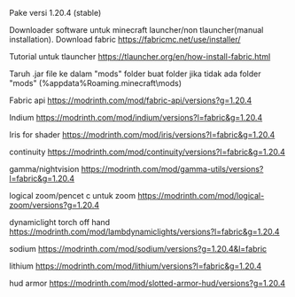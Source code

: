 Pake versi 1.20.4 (stable)

Downloader software untuk minecraft launcher/non tlauncher(manual installation).
Download fabric https://fabricmc.net/use/installer/

Tutorial untuk tlauncher
https://tlauncher.org/en/how-install-fabric.html


Taruh .jar file ke dalam "mods" folder buat folder jika tidak ada folder "mods" (%appdata%Roaming\.minecraft\mods)

Fabric api https://modrinth.com/mod/fabric-api/versions?g=1.20.4

Indium https://modrinth.com/mod/indium/versions?l=fabric&g=1.20.4

Iris for shader https://modrinth.com/mod/iris/versions?l=fabric&g=1.20.4

continuity https://modrinth.com/mod/continuity/versions?l=fabric&g=1.20.4

gamma/nightvision https://modrinth.com/mod/gamma-utils/versions?l=fabric&g=1.20.4

logical zoom/pencet c untuk zoom https://modrinth.com/mod/logical-zoom/versions?g=1.20.4

dynamiclight torch off hand https://modrinth.com/mod/lambdynamiclights/versions?l=fabric&g=1.20.4

sodium https://modrinth.com/mod/sodium/versions?g=1.20.4&l=fabric

lithium https://modrinth.com/mod/lithium/versions?l=fabric&g=1.20.4

hud armor https://modrinth.com/mod/slotted-armor-hud/versions?g=1.20.4
